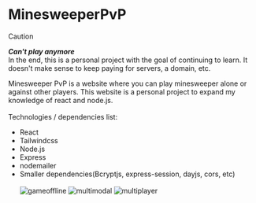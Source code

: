 # MinesweeperPvP

> [!CAUTION]
> **_Can't play anymore_**
> <br>
> In the end, this is a personal project with the goal of continuing to learn. It doesn't make sense to keep paying for servers, a domain, etc.
>

Minesweeper PvP is a website where you can play minesweeper alone or against other players.
This website is a personal project to expand my knowledge of react and node.js.
<br></br>
Technologies / dependencies list:
  - React
  - Tailwindcss
  - Node.js
  - Express
  - nodemailer
  - Smaller dependencies(Bcryptjs, express-session, dayjs, cors, etc)
<br></br>
![gameoffline](https://github.com/DavideZenobi/minesweeper-pvp-front/assets/55576514/83e79353-de18-4c73-b83a-23497f2f9abb)
![multimodal](https://github.com/DavideZenobi/minesweeper-pvp-front/assets/55576514/64ed05d4-9ce6-464c-a66e-7d533ace98dd)
![multiplayer](https://github.com/DavideZenobi/minesweeper-pvp-front/assets/55576514/19763b3a-c00b-48f1-bbfa-72c58b70be29)
